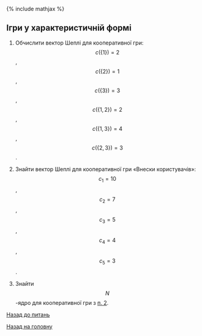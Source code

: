 <!-- 15.05 -->
{% include mathjax %}

## Ігри у характеристичній формі

1. Обчислити вектор Шеплі для кооперативної гри: $$c(\{1\}) = 2$$, $$c(\{2\}) = 1$$, $$c(\{3\}) = 3$$, $$c(\{1,2\}) = 2$$, $$c(\{1,3\}) = 4$$, $$c(\{2,3\}) = 3$$.

2. Знайти вектор Шеплі для кооперативної гри &laquo;Внески користувачів&raquo;: $$c_1 = 10$$, $$c_2 = 7$$, $$c_3 = 5$$, $$c_4 = 4$$, $$c_5 = 3$$.

3. Знайти $$N$$-ядро для кооперативної гри з [п.&nbsp;2](../lectures/20.md).

[Назад до питань](README.md)

[Назад на головну](../README.md)
